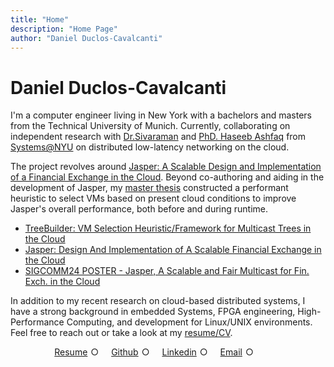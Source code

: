 ```yaml
---
title: "Home"
description: "Home Page"
author: "Daniel Duclos-Cavalcanti"
---
```


# Daniel Duclos-Cavalcanti

I'm a computer engineer living in New York with a bachelors and masters from the Technical University of Munich. 
Currently, collaborating on independent research with [Dr.Sivaraman](https://anirudhsk.github.io/) and [PhD. Haseeb Ashfaq](https://haseeblums.github.io/) from [Systems@NYU](https://news.cs.nyu.edu/) on distributed low-latency networking on the cloud.


The project revolves around [Jasper: A Scalable Design and Implementation of a Financial Exchange in the Cloud](https://arxiv.org/abs/2402.09527). Beyond co-authoring and aiding in the development of Jasper, my [master thesis](https://github.com/duclos-cavalcanti/TreeBuilder) constructed a performant heuristic to 
select VMs based on present cloud conditions to improve Jasper's overall performance, both before and during runtime.

- [TreeBuilder: VM Selection Heuristic/Framework for Multicast Trees in the Cloud](https://github.com/duclos-cavalcanti/TreeBuilder)
- [Jasper: Design And Implementation of A Scalable Financial Exchange in the Cloud](https://arxiv.org/abs/2402.09527)
- [SIGCOMM24 POSTER - Jasper, A Scalable and Fair Multicast for Fin. Exch. in the Cloud](https://dl.acm.org/doi/abs/10.1145/3672202.3673728)

In addition to my recent research on cloud-based distributed systems, I have a strong background in embedded Systems, FPGA engineering, High-Performance Computing, and development for Linux/UNIX environments. Feel free to reach out or take a look at 
my [resume/CV](/resume).

<div id="link-horizontal">
    <style>
        .list-container {
            display: flex;
            justify-content: center;
        }
        .horizontal-list {
            list-style-type: none;
            padding: 0;
            margin: 0;
            display: flex;
        }
        .horizontal-list li {
            margin-right: 15px; /* Adjust spacing as needed */
            position: relative;
            display: inline-block;
        }
        .horizontal-list li::after {
            content: "○";
            margin: 0 5px; /* Adjust spacing as needed */
        }
        .horizontal-list li:last-child::after {
            content: ""; /* Remove bullet from the last item */
        }
        .horizontal-list li a {
            text-decoration: underline;
            <!-- color: black; -->
        }
    </style>
    <div class="list-container">
        <ul class="horizontal-list">
            <li><a href="/resume">Resume</a></li>
            <li><a href="https://github.com/duclos-cavalcanti">Github</a></li>
            <li><a href="https://www.linkedin.com/in/duclos-cavalcanti/">Linkedin</a></li>
            <li><a href="mailto:me@duclos.dev">Email</a></li>
            <li></li>
        </ul>
    </div>
</div>

</br>

<!-- <div class="centered-image"> -->
<!--     <style> -->
<!--         .centered-image { -->
<!--             display: flex; -->
<!--             justify-content: center; -->
<!--             align-items: center; -->
<!--             height: 20; -->
<!--         } -->
<!--         .centered-image img { -->
<!--             max-width: 20%; -->
<!--             height: auto; -->
<!--         } -->
<!--     </style> -->
<!--     <img src="/data/images/photo.jpg" alt="Centralized Image"> -->
<!-- </div> -->

</br>

